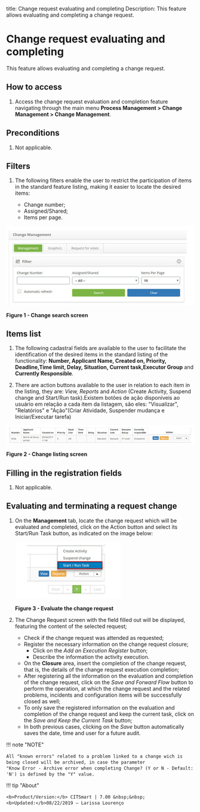 title: Change request evaluating and completing
Description: This feature allows evaluating and completing a change request.
# Change request evaluating and completing

This feature allows evaluating and completing a change request.

How to access
--------------

1. Access the change request evaluation and completion feature navigating through the main menu 
**Process Management > Change Management > Change Management**.

Preconditions
--------------

1. Not applicable.

Filters
---------

1. The following filters enable the user to restrict the participation of items in the standard feature listing, making it 
easier to locate the desired items:

    - Change number;
    - Assigned/Shared;
    - Items per page.

![Search](images/evaluation.img1.jpg)

**Figure 1 - Change search screen**

Items list
------------------

1. The following cadastral fields are available to the user to facilitate the identification of the desired items in the 
standard listing of the functionality: **Number, Applicant Name, Created on, Priority, Deadline,Time limit, Delay, Situation, 
Current task,Executor Group** and **Currently Responsible**.

2. There are action buttons available to the user in relation to each item in the listing, they are: *View, Reports* and 
*Action* (Create Activity, Suspend change and Start/Run task).Existem botões de ação disponíveis ao usuário em relação a cada 
item da listagem, são eles: "Visualizar", "Relatórios" e "Ação"(Criar Atividade, Suspender mudança e Iniciar/Executar tarefa)

![Listing](images/evaluation.img2.jpg)

**Figure 2 - Change listing screen**

Filling in the registration fields
------------------------------------

1. Not applicable.

Evaluating and terminating a request change
-----------------------------------------------

1. On the **Management** tab, locate the change request which will be evaluated and completed, click on the Action button and 
select its Start/Run Task button, as indicated on the image below:

    ![Evaluate](images/evaluation.img3.jpg)

    **Figure 3 - Evaluate the change request**

2. The Change Request screen with the field filled out will be displayed, featuring the content of the selected request;

    - Check if the change request was attended as requested;
    - Register the necessary information on the change request closure;
        - Click on the *Add an Execution Register* button;
        - Describe the information the activity execution.
    - On the **Closure** area, insert the completion of the change request, that is, the details of the change request execution completion;
    -  After registering all the information on the evaluation and completion of the change request, click on the *Save and 
    Forward Flow* button to perform the operation, at which the change request and the related problems, incidents and 
    configuration items will be successfully closed as well;
    - To only save the registered information on the evaluation and completion of the change request and keep the current 
    task, click on the *Save and Keep the Current Task* button;
    - In both previous cases, clicking on the *Save* button automatically saves the date, time and user for a future audit.

!!! note "NOTE"

    All "known errors" related to a problem linked to a change wich is being closed will be archived, in case the parameter 
    "Know Error - Archive error when completing Change? (Y or N - Default: 'N') is defined by the "Y" value.
    
!!! tip "About"

    <b>Product/Version:</b> CITSmart | 7.00 &nbsp;&nbsp;
    <b>Updated:</b>08/22/2019 – Larissa Lourenço
